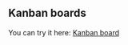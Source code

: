 ## Kanban boards

You can try it here: [Kanban board](https://kanban-board.ulgerd.now.sh/)

<!-- This is how main page looks like: -->
<!-- ![Main_menu](public/mainMenu.png) -->
<!-- Board example: -->
<!-- ![Board_example](public/boardExample.png) -->
